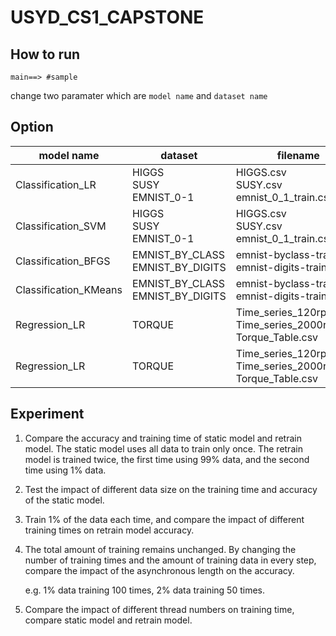 # USYD_CS1_CAPSTONE

## How to run

`main==> #sample`

change two paramater which are `model name` and `dataset name`

## Option

| model name            | dataset                               | filename                                                     |
| --------------------- | ------------------------------------- | ------------------------------------------------------------ |
| Classification_LR     | HIGGS<br />SUSY<br />EMNIST_0-1       | HIGGS.csv<br />SUSY.csv<br />emnist_0_1_train.csv            |
| Classification_SVM    | HIGGS<br />SUSY<br />EMNIST_0-1       | HIGGS.csv<br />SUSY.csv<br />emnist_0_1_train.csv            |
| Classification_BFGS   | EMNIST_BY_CLASS<br />EMNIST_BY_DIGITS | emnist-byclass-train.csv<br />emnist-digits-train.csv        |
| Classification_KMeans | EMNIST_BY_CLASS<br />EMNIST_BY_DIGITS | emnist-byclass-train.csv<br />emnist-digits-train.csv        |
| Regression_LR         | TORQUE                                | Time_series_120rpm.csv<br />Time_series_2000rpm.csv<br />Torque_Table.csv |
| Regression_LR         | TORQUE                                | Time_series_120rpm.csv<br />Time_series_2000rpm.csv<br />Torque_Table.csv |

## Experiment

1. Compare the accuracy and training time of static model and retrain model. The static model uses all data to train only once. The retrain model is trained twice, the first time using 99% data, and the second time using 1% data.

2. Test the impact of different data size on the training time and accuracy of the static model.

3. Train 1% of the data each time, and compare the impact of different training times on retrain model accuracy.

4. The total amount of training remains unchanged. By changing the number of training times and the amount of training data in every step, compare the impact of the asynchronous length on the accuracy.

   e.g. 1% data training 100 times, 2% data training 50 times.

5. Compare the impact of different thread numbers on training time, compare static model and retrain model.

